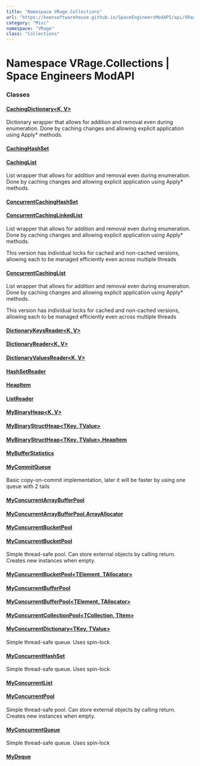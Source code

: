 ```yaml
---
title: "Namespace VRage.Collections"
url: "https://keensoftwarehouse.github.io/SpaceEngineersModAPI/api/VRage.Collections.html"
category: "Misc"
namespace: "VRage"
class: "Collections"
---
```


# Namespace VRage.Collections | Space Engineers ModAPI

### Classes

#### [CachingDictionary<K, V>](https://keensoftwarehouse.github.io/SpaceEngineersModAPI/api/VRage.Collections.CachingDictionary-2.html)

Dictionary wrapper that allows for addition and removal even during enumeration. Done by caching changes and allowing explicit application using Apply\* methods.

#### [CachingHashSet<T>](https://keensoftwarehouse.github.io/SpaceEngineersModAPI/api/VRage.Collections.CachingHashSet-1.html)

#### [CachingList<T>](https://keensoftwarehouse.github.io/SpaceEngineersModAPI/api/VRage.Collections.CachingList-1.html)

List wrapper that allows for addition and removal even during enumeration. Done by caching changes and allowing explicit application using Apply\* methods.

#### [ConcurrentCachingHashSet<T>](https://keensoftwarehouse.github.io/SpaceEngineersModAPI/api/VRage.Collections.ConcurrentCachingHashSet-1.html)

#### [ConcurrentCachingLinkedList<T>](https://keensoftwarehouse.github.io/SpaceEngineersModAPI/api/VRage.Collections.ConcurrentCachingLinkedList-1.html)

List wrapper that allows for addition and removal even during enumeration. Done by caching changes and allowing explicit application using Apply\* methods.

This version has individual locks for cached and non-cached versions, allowing each to be managed efficiently even across multiple threads

#### [ConcurrentCachingList<T>](https://keensoftwarehouse.github.io/SpaceEngineersModAPI/api/VRage.Collections.ConcurrentCachingList-1.html)

List wrapper that allows for addition and removal even during enumeration. Done by caching changes and allowing explicit application using Apply\* methods.

This version has individual locks for cached and non-cached versions, allowing each to be managed efficiently even across multiple threads

#### [DictionaryKeysReader<K, V>](https://keensoftwarehouse.github.io/SpaceEngineersModAPI/api/VRage.Collections.DictionaryKeysReader-2.html)

#### [DictionaryReader<K, V>](https://keensoftwarehouse.github.io/SpaceEngineersModAPI/api/VRage.Collections.DictionaryReader-2.html)

#### [DictionaryValuesReader<K, V>](https://keensoftwarehouse.github.io/SpaceEngineersModAPI/api/VRage.Collections.DictionaryValuesReader-2.html)

#### [HashSetReader<T>](https://keensoftwarehouse.github.io/SpaceEngineersModAPI/api/VRage.Collections.HashSetReader-1.html)

#### [HeapItem<K>](https://keensoftwarehouse.github.io/SpaceEngineersModAPI/api/VRage.Collections.HeapItem-1.html)

#### [ListReader<T>](https://keensoftwarehouse.github.io/SpaceEngineersModAPI/api/VRage.Collections.ListReader-1.html)

#### [MyBinaryHeap<K, V>](https://keensoftwarehouse.github.io/SpaceEngineersModAPI/api/VRage.Collections.MyBinaryHeap-2.html)

#### [MyBinaryStructHeap<TKey, TValue>](https://keensoftwarehouse.github.io/SpaceEngineersModAPI/api/VRage.Collections.MyBinaryStructHeap-2.html)

#### [MyBinaryStructHeap<TKey, TValue>.HeapItem](https://keensoftwarehouse.github.io/SpaceEngineersModAPI/api/VRage.Collections.MyBinaryStructHeap-2.HeapItem.html)

#### [MyBufferStatistics](https://keensoftwarehouse.github.io/SpaceEngineersModAPI/api/VRage.Collections.MyBufferStatistics.html)

#### [MyCommitQueue<T>](https://keensoftwarehouse.github.io/SpaceEngineersModAPI/api/VRage.Collections.MyCommitQueue-1.html)

Basic copy-on-commit implementation, later it will be faster by using one queue with 2 tails

#### [MyConcurrentArrayBufferPool<TElement>](https://keensoftwarehouse.github.io/SpaceEngineersModAPI/api/VRage.Collections.MyConcurrentArrayBufferPool-1.html)

#### [MyConcurrentArrayBufferPool<TElement>.ArrayAllocator](https://keensoftwarehouse.github.io/SpaceEngineersModAPI/api/VRage.Collections.MyConcurrentArrayBufferPool-1.ArrayAllocator.html)

#### [MyConcurrentBucketPool](https://keensoftwarehouse.github.io/SpaceEngineersModAPI/api/VRage.Collections.MyConcurrentBucketPool.html)

#### [MyConcurrentBucketPool<T>](https://keensoftwarehouse.github.io/SpaceEngineersModAPI/api/VRage.Collections.MyConcurrentBucketPool-1.html)

Simple thread-safe pool. Can store external objects by calling return. Creates new instances when empty.

#### [MyConcurrentBucketPool<TElement, TAllocator>](https://keensoftwarehouse.github.io/SpaceEngineersModAPI/api/VRage.Collections.MyConcurrentBucketPool-2.html)

#### [MyConcurrentBufferPool<TElement>](https://keensoftwarehouse.github.io/SpaceEngineersModAPI/api/VRage.Collections.MyConcurrentBufferPool-1.html)

#### [MyConcurrentBufferPool<TElement, TAllocator>](https://keensoftwarehouse.github.io/SpaceEngineersModAPI/api/VRage.Collections.MyConcurrentBufferPool-2.html)

#### [MyConcurrentCollectionPool<TCollection, TItem>](https://keensoftwarehouse.github.io/SpaceEngineersModAPI/api/VRage.Collections.MyConcurrentCollectionPool-2.html)

#### [MyConcurrentDictionary<TKey, TValue>](https://keensoftwarehouse.github.io/SpaceEngineersModAPI/api/VRage.Collections.MyConcurrentDictionary-2.html)

Simple thread-safe queue. Uses spin-lock

#### [MyConcurrentHashSet<T>](https://keensoftwarehouse.github.io/SpaceEngineersModAPI/api/VRage.Collections.MyConcurrentHashSet-1.html)

Simple thread-safe queue. Uses spin-lock

#### [MyConcurrentList<T>](https://keensoftwarehouse.github.io/SpaceEngineersModAPI/api/VRage.Collections.MyConcurrentList-1.html)

#### [MyConcurrentPool<T>](https://keensoftwarehouse.github.io/SpaceEngineersModAPI/api/VRage.Collections.MyConcurrentPool-1.html)

Simple thread-safe pool. Can store external objects by calling return. Creates new instances when empty.

#### [MyConcurrentQueue<T>](https://keensoftwarehouse.github.io/SpaceEngineersModAPI/api/VRage.Collections.MyConcurrentQueue-1.html)

Simple thread-safe queue. Uses spin-lock

#### [MyDeque<T>](https://keensoftwarehouse.github.io/SpaceEngineersModAPI/api/VRage.Collections.MyDeque-1.html)
